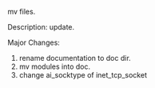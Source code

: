 mv files.

Description:
update.

Major Changes:
1. rename documentation to doc dir.
2. mv modules into doc.
3. change ai_socktype of inet_tcp_socket